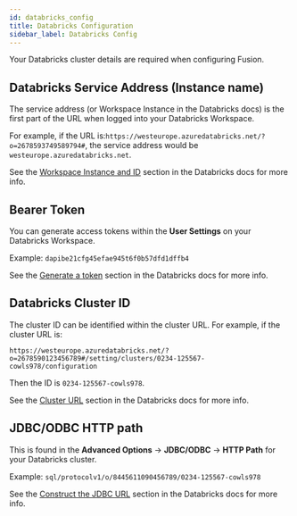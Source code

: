 ```yaml
---
id: databricks_config
title: Databricks Configuration
sidebar_label: Databricks Config
---
```


Your Databricks cluster details are required when configuring Fusion.

## Databricks Service Address (Instance name)

The service address (or Workspace Instance in the Databricks docs) is the first part of the URL when logged into your Databricks Workspace.

For example, if the URL is:`https://westeurope.azuredatabricks.net/?o=2678593749589794#`, the service address would be `westeurope.azuredatabricks.net`.

See the [Workspace Instance and ID](https://docs.databricks.com/workspace/workspace-details.html#workspace-instance-and-id) section in the Databricks docs for more info.

## Bearer Token

You can generate access tokens within the **User Settings** on your Databricks Workspace.

Example: `dapibe21cfg45efae945t6f0b57dfd1dffb4`

See the [Generate a token](https://docs.databricks.com/dev-tools/api/latest/authentication.html#generate-a-token) section in the Databricks docs for more info.

## Databricks Cluster ID

The cluster ID can be identified within the cluster URL. For example, if the cluster URL is:

`https://westeurope.azuredatabricks.net/?o=2678590123456789#/setting/clusters/0234-125567-cowls978/configuration`

Then the ID is `0234-125567-cowls978`.

See the [Cluster URL](https://docs.databricks.com/workspace/workspace-details.html#cluster-url) section in the Databricks docs for more info.

## JDBC/ODBC HTTP path

This is found in the **Advanced Options** -> **JDBC/ODBC** -> **HTTP Path** for your Databricks cluster.

Example: `sql/protocolv1/o/8445611090456789/0234-125567-cowls978`

See the [Construct the JDBC URL](https://docs.databricks.com/bi/jdbc-odbc-bi.html#construct-the-jdbc-url) section in the Databricks docs for more info.
